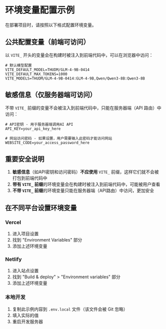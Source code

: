 # 环境变量配置示例

在部署项目时，请按照以下格式配置环境变量。

## 公共配置变量（前端可访问）

以 `VITE_` 开头的变量会在构建时被注入到前端代码中，可以在浏览器中访问：

```
# 默认模型配置
VITE_DEFAULT_MODEL=THUDM/GLM-4-9B-0414
VITE_DEFAULT_MAX_TOKENS=1000
VITE_MODELS=THUDM/GLM-4-9B-0414:GLM-4-9B,Qwen/Qwen3-8B:Qwen3-8B
```

## 敏感信息（仅服务器端可访问）

不带 `VITE_` 前缀的变量不会被注入到前端代码中，只能在服务器端（API 路由）中访问：

```
# API密钥 - 用于服务器端调用AI API
API_KEY=your_api_key_here

# 网站访问密码 - 如果设置，用户需要输入此密码才能访问网站
WEBSITE_CODE=your_access_password_here
```

## 重要安全说明

1. **敏感信息**（如API密钥和访问密码）**不应使用** `VITE_` 前缀，这样它们就不会被打包到前端代码中
2. **带有 `VITE_` 前缀**的环境变量会在构建时被注入到前端代码中，可能被用户查看
3. **不带 `VITE_` 前缀**的环境变量只能在服务器端（API路由）中访问，更加安全

## 在不同平台设置环境变量

### Vercel

1. 进入项目设置
2. 找到 "Environment Variables" 部分
3. 添加上述环境变量

### Netlify

1. 进入站点设置
2. 找到 "Build & deploy" > "Environment variables" 部分
3. 添加上述环境变量

### 本地开发

1. 复制此示例内容到 `.env.local` 文件（该文件会被 Git 忽略）
2. 填入实际的值
3. 重启开发服务器 